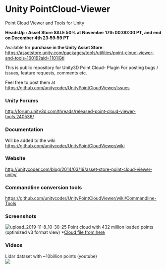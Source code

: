 # Unity PointCloud-Viewer
Point Cloud Viewer and Tools for Unity

**HeadsUp : Asset Store SALE 50% at November 17th 00:00:00 PT, and end on December 4th 23:59:59 PT**

Available for **purchase in the Unity Asset Store**:<br>
https://assetstore.unity.com/packages/tools/utilities/point-cloud-viewer-and-tools-16019?aid=1101lGti

This is public repository for Unity3D Point Cloud- Plugin
For posting bugs / issues, feature requests, comments etc.

Feel free to post them at https://github.com/unitycoder/UnityPointCloudViewer/issues

### Unity Forums

http://forum.unity3d.com/threads/released-point-cloud-viewer-tools.240536/

### Documentation

Will be added to the wiki https://github.com/unitycoder/UnityPointCloudViewer/wiki

### Website

http://unitycoder.com/blog/2014/03/19/asset-store-point-cloud-viewer-unity/

### Commandline conversion tools

https://github.com/unitycoder/UnityPointCloudViewer/wiki/Commandline-Tools

### Screenshots

![upload_2019-11-8_10-30-25](https://user-images.githubusercontent.com/5438317/68996189-7ee54b80-089f-11ea-9135-4ebd58e78c74.png)
Point cloud with 432 million loaded points (optimized v3 format view) *[Cloud file from here](http://pointcloudwarehouse.com/details.html?pointCloudId=565378543598d06a64219aa6)

### Videos
Lidar dataset with ~10billion points (youtube)<br>
[![](http://img.youtube.com/vi/EyM5ttLaJkQ/0.jpg)](http://www.youtube.com/watch?v=EyM5ttLaJkQ "")
